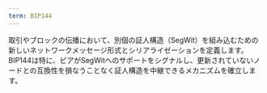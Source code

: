 ```yaml
---
term: BIP144
---
```


取引やブロックの伝播において、別個の証人構造（SegWit）を組み込むための新しいネットワークメッセージ形式とシリアライゼーションを定義します。BIP144は特に、ピアがSegWitへのサポートをシグナルし、更新されていないノードとの互換性を損なうことなく証人構造を中継できるメカニズムを確立します。